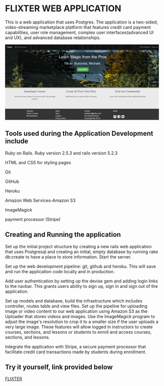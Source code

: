 # FLIXTER WEB APPLICATION

This is a web application that uses Postgres. The application is a two-sided, video-streaming marketplace platform that features credit card payment capabilities, user role management, complex user interfaces(advanced UI and UX), and advanced database relationships.

![Flixter main page](/app/assets/images/flixtermainpagescreenshot.png)


## Tools used during the Application Development include

Ruby on Rails. Ruby version 2.5.3 and rails version 5.2.3

HTML and CSS for styling pages

Git 

GitHub

Heroku

Amazon Web Services-Amazon S3

ImageMagick

payment processor (Stripe) 


## Creating and Running the application

Set up the initial project structure by creating a new rails web application that uses Postgresql and creating an initial, empty database by running rake db:create to have a place to store information. Start the server.

Set up the web development pipeline: git, github and heroku. This will save and run the application code locally and in production. 

Add user authentication by setting up the devise gem and adding login links to the navbar. This grants users ability to sign up, sign in and sign out of the application. 

Set up models and database, build the infrastructure which includes controller, routes table and view files. Set up the pipeline for uploading image or video content to our web application using Amazon S3 as the Uploader that stores videos and images. Use the ImageMagick program to adjust the image's resolution to crop it to a smaller size if the user uploads a very large image. These features will allow logged in instructors to create courses, sections, and lessons or students to enroll and access courses, sections, and lessons.

Integrate the application with Stripe, a secure payment processor that facilitate credit card transactions made by students during enrollment.  


## Try it yourself, link provided below

[FLIXTER](https://flixter-dessy-owiti.herokuapp.com/)



